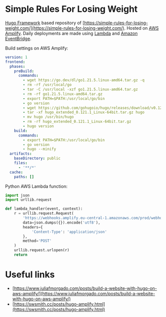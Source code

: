 # Simple Rules For Losing Weight

[Hugo Framework](https://gohugo.io/) based repository of [https://simple-rules-for-losing-weight.com/](https://simple-rules-for-losing-weight.com/). Hosted on [AWS Amplify](https://aws.amazon.com/amplify/). Daily deployments are made using [Lambda](https://aws.amazon.com/pm/lambda/) and [Amazon EventBridge](https://aws.amazon.com/eventbridge/).

Build settings on AWS Amplify:

```yaml
version: 1
frontend:
  phases:
    preBuild:
      commands:
        - wget https://go.dev/dl/go1.21.5.linux-amd64.tar.gz -q
        - rm -rf /usr/local/go 
        - tar -C /usr/local -xzf go1.21.5.linux-amd64.tar.gz
        - rm -rf go1.21.5.linux-amd64.tar.gz
        - export PATH=$PATH:/usr/local/go/bin
        - go version
        - wget https://github.com/gohugoio/hugo/releases/download/v0.121.1/hugo_extended_0.121.1_Linux-64bit.tar.gz -q
        - tar -xf hugo_extended_0.121.1_Linux-64bit.tar.gz hugo
        - mv hugo /usr/bin/hugo
        - rm -rf hugo_extended_0.121.1_Linux-64bit.tar.gz
        - hugo version
    build:
      commands:
        - export PATH=$PATH:/usr/local/go/bin
        - go version
        - hugo --minify
  artifacts:
    baseDirectory: public
    files:
      - '**/*'
  cache:
    paths: []

```

Python AWS Lambda function:

```python
import json
import urllib.request

def lambda_handler(event, context):
    r = urllib.request.Request(
        'https://webhooks.amplify.eu-central-1.amazonaws.com/prod/webhooks?id=8a74af49-923d-4fa5-8159-f9cfba32c60c&token=6LeBZwuFTi0HbFhcs3yhfXLKJqtDw6UrbdgrIXzFes',
        data=json.dumps({}).encode('utf8'),
        headers={
            'Content-Type': 'application/json'
        },
        method='POST'
    )
    urllib.request.urlopen(r)
    return
```
# Useful links

- [https://www.juliafmorgado.com/posts/build-a-website-with-hugo-on-aws-amplify/](https://www.juliafmorgado.com/posts/build-a-website-with-hugo-on-aws-amplify/)
- [https://swsmith.cc/posts/hugo-amplify.html](https://swsmith.cc/posts/hugo-amplify.html)

